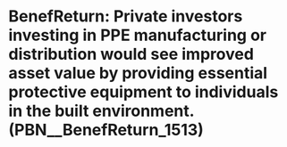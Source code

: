 # BenefReturn: __Private investors investing in PPE manufacturing or distribution would see improved asset value by providing essential protective equipment to individuals in the built environment.__ (PBN__BenefReturn_1513)

